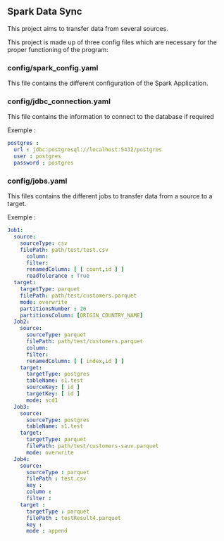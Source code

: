 ## Spark Data Sync


This project aims to transfer data from several sources.

This project is made up of three config files which are necessary for the proper functioning of the program:


### **config/spark_config.yaml** 
This file contains the different configuration of the Spark Application. 

### **config/jdbc_connection.yaml** 
This file contains the information to connect to the database if required 

Exemple : 
```yaml
postgres :
  url : jdbc:postgresql://localhost:5432/postgres
  user : postgres
  password : postgres
```

### **config/jobs.yaml** 
This files contains the different jobs to transfer data from a source to a target. 

Exemple : 
```yaml
Job1:
  source:
    sourceType: csv
    filePath: path/test/test.csv
      column:
      filter:
      renamedColumn: [ [ count,id ] ]
      readTolerance : True
  target:
    targetType: parquet
    filePath: path/test/customers.parquet
    mode: overwrite
    partitionsNumber : 20
    partitionsColumn: [ORIGIN_COUNTRY_NAME]
  Job2:
    source:
      sourceType: parquet
      filePath: path/test/customers.parquet
      column:
      filter:
      renamedColumn: [ [ index,id ] ]
    target:
      targetType: postgres
      tableName: s1.test
      sourceKey: [ id ]
      targetKey: [ id ]
      mode: scd1
  Job3:
    source:
      sourceType: postgres
      tableName: s1.test
    target:
      targetType: parquet
      filePath: path/test/customers-sauv.parquet
      mode: overwrite
  Job4:
    source:
      sourceType : parquet
      filePath : test.csv
      key :
      column :
      filter :
    target :
      targetType : parquet
      filePath : testResult4.parquet
      key :
      mode : append
```